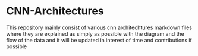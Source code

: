 # CNN-Architectures
This repository mainly consist of various cnn architechtures markdown files where they are explained as simply as possible with the diagram and the flow of the data and it will be updated in interest of time and contributions if possible 



